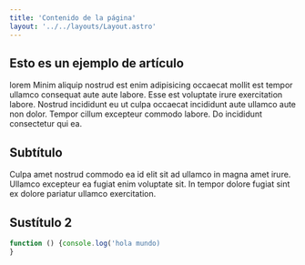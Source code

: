 ```yaml
---
title: 'Contenido de la página' 
layout: '../../layouts/Layout.astro'
---
```


## Esto es un ejemplo de artículo

lorem Minim aliquip nostrud est enim adipisicing occaecat mollit est tempor ullamco consequat aute aute labore. Esse est voluptate irure exercitation labore. Nostrud incididunt eu ut culpa occaecat incididunt aute ullamco aute non dolor. Tempor cillum excepteur commodo labore. Do incididunt consectetur qui ea.

## Subtítulo

Culpa amet nostrud commodo ea id elit sit ad ullamco in magna amet irure. Ullamco excepteur ea fugiat enim voluptate sit. In tempor dolore fugiat sint ex dolore pariatur ullamco exercitation.

## Sustítulo 2

````javascript
function () {console.log('hola mundo)
}
````